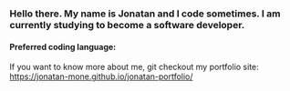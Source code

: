 ### Hello there. My name is Jonatan and I code sometimes. I am currently studying to become a software developer.


#### Preferred coding language: 
If you want to know more about me, git checkout my portfolio site: https://jonatan-mone.github.io/jonatan-portfolio/
